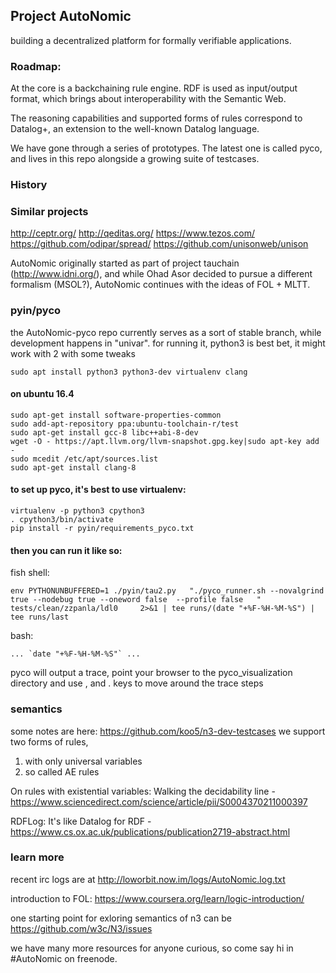 ## Project AutoNomic
building a decentralized platform for formally verifiable applications.
### Roadmap:
At the core is a backchaining rule engine. RDF is used as input/output format, which brings about interoperability with the Semantic Web.

The reasoning capabilities and supported forms of rules correspond to Datalog+, an extension to the well-known Datalog language.

We have gone through a series of prototypes. The latest one is called pyco, and lives in this repo alongside a growing suite of testcases.


### History

### Similar projects
http://ceptr.org/
http://qeditas.org/
https://www.tezos.com/
https://github.com/odipar/spread/
https://github.com/unisonweb/unison

AutoNomic originally started as part of project tauchain (http://www.idni.org/), and while Ohad Asor decided to pursue a different formalism (MSOL?), AutoNomic continues with the ideas of FOL + MLTT.

### pyin/pyco
the AutoNomic-pyco repo currently serves as a sort of stable branch, while development happens in "univar".
for running it, python3 is best bet, it might work with 2 with some tweaks
```
sudo apt install python3 python3-dev virtualenv clang
```
#### on ubuntu 16.4
```
sudo apt-get install software-properties-common
sudo add-apt-repository ppa:ubuntu-toolchain-r/test
sudo apt-get install gcc-8 libc++abi-8-dev
wget -O - https://apt.llvm.org/llvm-snapshot.gpg.key|sudo apt-key add -
sudo mcedit /etc/apt/sources.list
sudo apt-get install clang-8
```
#### to set up pyco, it's best to use virtualenv:
```
virtualenv -p python3 cpython3
. cpython3/bin/activate
pip install -r pyin/requirements_pyco.txt 
```

#### then you can run it like so:
fish shell:
```
env PYTHONUNBUFFERED=1 ./pyin/tau2.py   "./pyco_runner.sh --novalgrind  true --nodebug true --oneword false  --profile false   " tests/clean/zzpanla/ldl0     2>&1 | tee runs/(date "+%F-%H-%M-%S") | tee runs/last
```
bash:
```
... `date "+%F-%H-%M-%S"` ...
```
pyco will output a trace, point your browser to the pyco_visualization directory and use , and . keys to move around the trace steps

### semantics
some notes are here: https://github.com/koo5/n3-dev-testcases
we support two forms of rules, 
1) with only universal variables
2) so called AE rules

On rules with existential variables: Walking the decidability line - https://www.sciencedirect.com/science/article/pii/S0004370211000397

RDFLog: It's like Datalog for RDF - https://www.cs.ox.ac.uk/publications/publication2719-abstract.html


### learn more
recent irc logs are at http://loworbit.now.im/logs/AutoNomic.log.txt

introduction to FOL: https://www.coursera.org/learn/logic-introduction/

one starting point for exloring semantics of n3 can be https://github.com/w3c/N3/issues

we have many more resources for anyone curious, so come say hi 
in #AutoNomic on freenode.
